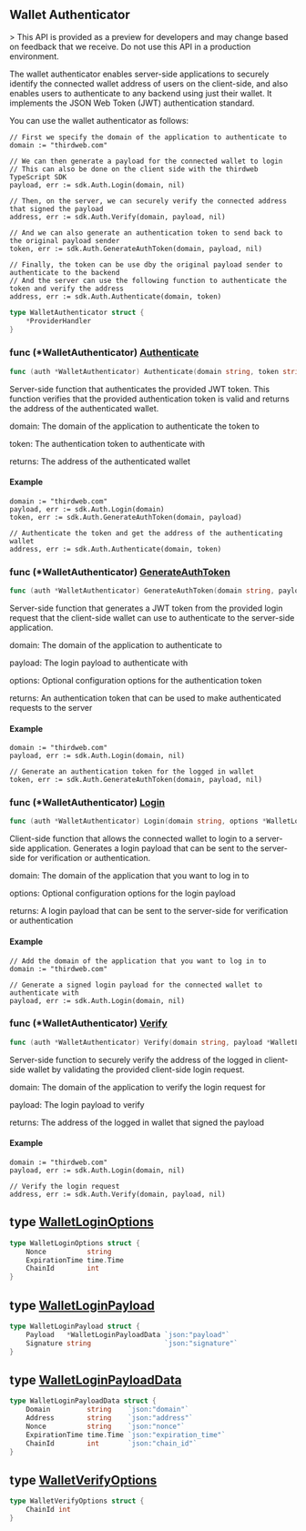 
## Wallet Authenticator

\> This API is provided as a preview for developers and may change based on feedback that we receive\. Do not use this API in a production environment\.

The wallet authenticator enables server\-side applications to securely identify the connected wallet address of users on the client\-side, and also enables users to authenticate to any backend using just their wallet\. It implements the JSON Web Token \(JWT\) authentication standard\.

You can use the wallet authenticator as follows:

```
// First we specify the domain of the application to authenticate to
domain := "thirdweb.com"

// We can then generate a payload for the connected wallet to login
// This can also be done on the client side with the thirdweb TypeScript SDK
payload, err := sdk.Auth.Login(domain, nil)

// Then, on the server, we can securely verify the connected address that signed the payload
address, err := sdk.Auth.Verify(domain, payload, nil)

// And we can also generate an authentication token to send back to the original payload sender
token, err := sdk.Auth.GenerateAuthToken(domain, payload, nil)

// Finally, the token can be use dby the original payload sender to authenticate to the backend
// And the server can use the following function to authenticate the token and verify the address
address, err := sdk.Auth.Authenticate(domain, token)
```

```go
type WalletAuthenticator struct {
    *ProviderHandler
}
```

### func \(\*WalletAuthenticator\) [Authenticate](<https://github.com/thirdweb-dev/go-sdk/blob/main/thirdweb/wallet_authenticator.go#L280-L283>)

```go
func (auth *WalletAuthenticator) Authenticate(domain string, token string) (string, error)
```

Server\-side function that authenticates the provided JWT token\. This function verifies that the provided authentication token is valid and returns the address of the authenticated wallet\.

domain: The domain of the application to authenticate the token to

token: The authentication token to authenticate with

returns: The address of the authenticated wallet

#### Example

```
domain := "thirdweb.com"
payload, err := sdk.Auth.Login(domain)
token, err := sdk.Auth.GenerateAuthToken(domain, payload)

// Authenticate the token and get the address of the authenticating wallet
address, err := sdk.Auth.Authenticate(domain, token)
```

### func \(\*WalletAuthenticator\) [GenerateAuthToken](<https://github.com/thirdweb-dev/go-sdk/blob/main/thirdweb/wallet_authenticator.go#L197-L201>)

```go
func (auth *WalletAuthenticator) GenerateAuthToken(domain string, payload *WalletLoginPayload, options *WalletAuthenticationOptions) (string, error)
```

Server\-side function that generates a JWT token from the provided login request that the client\-side wallet can use to authenticate to the server\-side application\.

domain: The domain of the application to authenticate to

payload: The login payload to authenticate with

options: Optional configuration options for the authentication token

returns:  An authentication token that can be used to make authenticated requests to the server

#### Example

```
domain := "thirdweb.com"
payload, err := sdk.Auth.Login(domain, nil)

// Generate an authentication token for the logged in wallet
token, err := sdk.Auth.GenerateAuthToken(domain, payload, nil)
```

### func \(\*WalletAuthenticator\) [Login](<https://github.com/thirdweb-dev/go-sdk/blob/main/thirdweb/wallet_authenticator.go#L72-L75>)

```go
func (auth *WalletAuthenticator) Login(domain string, options *WalletLoginOptions) (*WalletLoginPayload, error)
```

Client\-side function that allows the connected wallet to login to a server\-side application\. Generates a login payload that can be sent to the server\-side for verification or authentication\.

domain: The domain of the application that you want to log in to

options: Optional configuration options for the login payload

returns: A login payload that can be sent to the server\-side for verification or authentication

#### Example

```
// Add the domain of the application that you want to log in to
domain := "thirdweb.com"

// Generate a signed login payload for the connected wallet to authenticate with
payload, err := sdk.Auth.Login(domain, nil)
```

### func \(\*WalletAuthenticator\) [Verify](<https://github.com/thirdweb-dev/go-sdk/blob/main/thirdweb/wallet_authenticator.go#L129-L133>)

```go
func (auth *WalletAuthenticator) Verify(domain string, payload *WalletLoginPayload, options *WalletVerifyOptions) (string, error)
```

Server\-side function to securely verify the address of the logged in client\-side wallet by validating the provided client\-side login request\.

domain: The domain of the application to verify the login request for

payload: The login payload to verify

returns: The address of the logged in wallet that signed the payload

#### Example

```
domain := "thirdweb.com"
payload, err := sdk.Auth.Login(domain, nil)

// Verify the login request
address, err := sdk.Auth.Verify(domain, payload, nil)
```

## type [WalletLoginOptions](<https://github.com/thirdweb-dev/go-sdk/blob/main/thirdweb/types.go#L218-L222>)

```go
type WalletLoginOptions struct {
    Nonce          string
    ExpirationTime time.Time
    ChainId        int
}
```

## type [WalletLoginPayload](<https://github.com/thirdweb-dev/go-sdk/blob/main/thirdweb/types.go#L232-L235>)

```go
type WalletLoginPayload struct {
    Payload   *WalletLoginPayloadData `json:"payload"`
    Signature string                  `json:"signature"`
}
```

## type [WalletLoginPayloadData](<https://github.com/thirdweb-dev/go-sdk/blob/main/thirdweb/types.go#L224-L230>)

```go
type WalletLoginPayloadData struct {
    Domain         string    `json:"domain"`
    Address        string    `json:"address"`
    Nonce          string    `json:"nonce"`
    ExpirationTime time.Time `json:"expiration_time"`
    ChainId        int       `json:"chain_id"`
}
```

## type [WalletVerifyOptions](<https://github.com/thirdweb-dev/go-sdk/blob/main/thirdweb/types.go#L237-L239>)

```go
type WalletVerifyOptions struct {
    ChainId int
}
```
